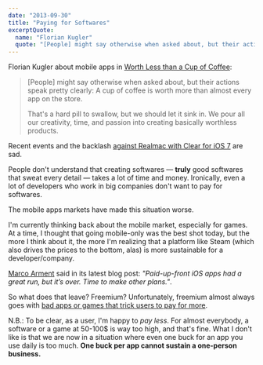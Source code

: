 ```yaml
---
date: "2013-09-30"
title: "Paying for Softwares"
excerptQuote:
  name: "Florian Kugler"
  quote: "[People] might say otherwise when asked about, but their actions speak pretty clearly: A cup of coffee is worth more than almost every app on the store. That's a hard pill to swallow, but we should let it sink in. We pour all our creativity, time, and passion into creating basically worthless products."
---
```


Florian Kugler about mobile apps in [Worth Less than a Cup of Coffee](http://floriankugler.com/blog/2013/9/30/worth-less-than-a-cup-of-coffee):

> [People] might say otherwise when asked about, but their actions speak pretty clearly: A cup of coffee is worth more than almost every app on the store.
>
> That's a hard pill to swallow, but we should let it sink in. We pour all our creativity, time, and passion into creating basically worthless products.

Recent events and the backlash [against Realmac with Clear for iOS 7](http://realmacsoftware.com/blog/some-changes-for-clear) are sad.

People don't understand that creating softwares — **truly** good softwares that sweat every detail — takes a lot of time and money. Ironically, even a lot of developers who work in big companies don't want to pay for softwares.

The mobile apps markets have made this situation worse.

I'm currently thinking back about the mobile market, especially for games. At a time, I thought that going mobile-only was the best shot today, but the more I think about it, the more I'm realizing that a platform like Steam (which also drives the prices to the bottom, alas) is more sustainable for a developer/company.

[Marco Arment](http://www.marco.org/2013/09/28/underscore-price-dynamics) said in its latest blog post: _"Paid-up-front iOS apps had a great run, but it’s over. Time to make other plans."_.

So what does that leave? Freemium? Unfortunately, freemium almost always goes with [bad apps or games that trick users to pay for more](https://itunes.apple.com/fr/app/candy-crush-saga/id553834731?mt=8).

N.B.: To be clear, as a user, I'm happy to _pay less_. For almost everybody, a software or a game at 50-100$ is way too high, and that's fine. What I don't like is that we are now in a situation where  even one buck for an app you use daily is too much. **One buck per app cannot sustain a one-person business.**
